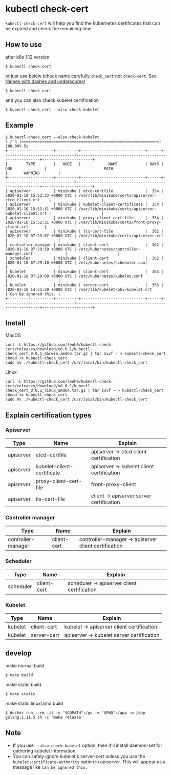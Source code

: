 # kubectl check-cert

`kubectl-check-cert` will help you find the kubernetes certificates that can be expired and check the remaining time.

## How to use

after k8s 1.12 version

    $ kubectl check-cert

or just use below (check name carefully `check_cert` not `check-cert`. See [Names with dashes and underscores](https://kubernetes.io/docs/tasks/extend-kubectl/kubectl-plugins/#names-with-dashes-and-underscores))

    $ kubectl-check_cert

and you can also check kubelet certification

    $ kubectl-check_cert --also-check-kubelet

## Example

    $ kubectl-check_cert --also-check-kubelet
    4 / 4 [============================================================] 100.00% 5s
    +--------------------+----------+----------------------------+------+-------------------------------+------------------------------------------------------+----------------------+
    |        TYPE        |   NODE   |            NAME            | DAYS |              DUE              |                         PATH                         |       WARNING        |
    +--------------------+----------+----------------------------+------+-------------------------------+------------------------------------------------------+----------------------+
    | apiserver          | minikube | etcd-certfile              |  354 | 2020-01-10 15:52:33 +0000 UTC | /var/lib/minikube/certs/apiserver-etcd-client.crt    |                      |
    | apiserver          | minikube | kubelet-client-certificate |  354 | 2020-01-10 15:52:31 +0000 UTC | /var/lib/minikube/certs/apiserver-kubelet-client.crt |                      |
    | apiserver          | minikube | proxy-client-cert-file     |  354 | 2020-01-10 15:52:31 +0000 UTC | /var/lib/minikube/certs/front-proxy-client.crt       |                      |
    | apiserver          | minikube | tls-cert-file              |  362 | 2020-01-18 07:29:07 +0000 UTC | /var/lib/minikube/certs/apiserver.crt                |                      |
    | controller-manager | minikube | client-cert                |  362 | 2020-01-18 07:29:10 +0000 UTC | /etc/kubernetes/controller-manager.conf              |                      |
    | scheduler          | minikube | client-cert                |  362 | 2020-01-18 07:29:10 +0000 UTC | /etc/kubernetes/scheduler.conf                       |                      |
    | kubelet            | minikube | client-cert                |  364 | 2020-01-18 07:29:09 +0000 UTC | /etc/kubernetes/kubelet.conf                         |                      |
    | kubelet            | minikube | server-cert                |  356 | 2020-01-10 14:51:39 +0000 UTC | /var/lib/kubelet/pki/kubelet.crt                     | Can be ignored this. |
    +--------------------+----------+----------------------------+------+-------------------------------+------------------------------------------------------+----------------------+

## Install

MacOS

    curl -L https://github.com/leoh0/kubectl-check-cert/releases/download/v0.0.1/kubectl-check_cert_0.0.1_darwin_amd64.tar.gz | tar zxvf - > kubectl-check_cert
    chmod +x kubectl-check_cert
    sudo mv ./kubectl-check_cert /usr/local/bin/kubectl-check_cert

Linux

    curl -L https://github.com/leoh0/kubectl-check-cert/releases/download/v0.0.1/kubectl-check_cert_0.0.1_linux_amd64.tar.gz | tar zxvf - > kubectl-check_cert
    chmod +x kubectl-check_cert
    sudo mv ./kubectl-check_cert /usr/local/bin/kubectl-check_cert

## Explain certification types

### Apiserver

|Type|Name|Explain|
|---------|---|---|
|apiserver|etcd-certfile|apiserver -> etcd client certification|
|apiserver|kubelet-client-certificate|apiserver -> kubelet client certification|
|apiserver|proxy-client-cert-file|front-proxy-client|
|apiserver|tls-cert-file|client -> apiserver server certification|

### Controller manager

|Type|Name|Explain|
|---------|---|---|
|controller-manager|client-cert|controller-manager -> apiserver client certification|

### Scheduler

|Type|Name|Explain|
|---------|---|---|
|scheduler|client-cert| scheduler -> apiserver client certification|

### Kubelet

|Type|Name|Explain|
|---------|---|---|
|kubelet|client-cert| kubelet -> apiserver client certification|
|kubelet|server-cert| apiserver -> kubelet server certification|

## develop

make normal build

    $ make build


make static build

    $ make static

make static linux/amd build

    $ docker run --rm -it -v "$GOPATH":/go -v "$PWD":/app -w /app golang:1.11.5 sh -c 'make release'

## Note

* If you use `--also-check-kubelet` option, then it'll install daemon-set for gathering kubelet information.
* You can safely ignore kubelet's server-cert unless you use the `--kubelet-certificate-authority` option in apiserver. This will appear as a message like `Can be ignored this.`
